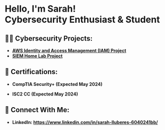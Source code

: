 <h1>Hello, I'm Sarah! <br/><a 
>Cybersecurity Enthusiast & Student</a>


<h2>👨‍💻 Cybersecurity Projects:</h2>

- <b>[AWS Identity and Access Management (IAM) Project](https://github.com/GitSarahL/Project1) </b>
- <b>[SIEM Home Lab Project](https://github.com/GitSarahL/Project2)</b>
  
  
 
<h2>📃 Certifications:</h2>

- <b>CompTIA Security+ (Expected May 2024)</b>

- <b>ISC2 CC (Expected May 2024)</b>
 
<h2>🤳 Connect With Me:</h2>

- <b>LinkedIn: https://www.linkedin.com/in/sarah-lluberes-6040241bb/ </b>


 


<!--
**joshmadakor1/joshmadakor1** is a ✨ _special_ ✨ repository because its `README.md` (this file) appears on your GitHub profile.

Here are some ideas to get you started:

- 🔭 I’m currently working on ...
- 🌱 I’m currently learning ...
- 👯 I’m looking to collaborate on ...
- 🤔 I’m looking for help with ...
- 💬 Ask me about ...
- 📫 How to reach me: ...
- 😄 Pronouns: ...
- ⚡ Fun fact: ...
-->

